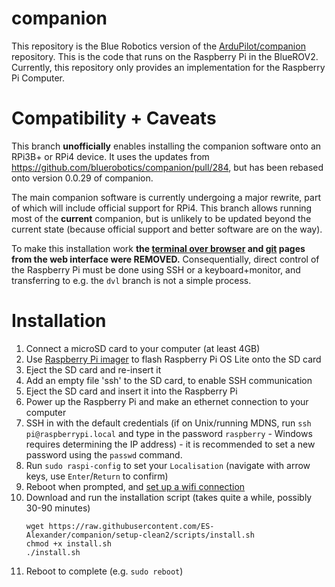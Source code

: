 # companion

This repository is the Blue Robotics version of the [ArduPilot/companion](https://github.com/ArduPilot/companion) repository. This is the code that runs on the Raspberry Pi in the BlueROV2. Currently, this repository only provides an implementation for the Raspberry Pi Computer.

# Compatibility + Caveats

This branch **unofficially** enables installing the companion software onto an RPi3B+ or RPi4 device. It uses the updates from https://github.com/bluerobotics/companion/pull/284, but has been rebased onto version 0.0.29 of companion.

The main companion software is currently undergoing a major rewrite, part of which will include official support for RPi4. This branch allows running most of the **current** companion, but is unlikely to be updated beyond the current state (because official support and better software are on the way).

To make this installation work **the [terminal over browser](https://www.ardusub.com/reference/companion/terminal-over-browser.html) and [git](https://www.ardusub.com/reference/companion/git.html) pages from the web interface were REMOVED.** Consequentially, direct control of the Raspberry Pi must be done using SSH or a keyboard+monitor, and transferring to e.g. the `dvl` branch is not a simple process.

# Installation

1. Connect a microSD card to your computer (at least 4GB)
2. Use [Raspberry Pi imager](https://www.raspberrypi.org/software/) to flash Raspberry Pi OS Lite onto the SD card
3. Eject the SD card and re-insert it
4. Add an empty file 'ssh' to the SD card, to enable SSH communication
5. Eject the SD card and insert it into the Raspberry Pi
6. Power up the Raspberry Pi and make an ethernet connection to your computer
7. SSH in with the default credentials (if on Unix/running MDNS, run `ssh pi@raspberrypi.local` and type in the password `raspberry` - Windows requires determining the IP address) - it is recommended to set a new password using the `passwd` command.
8. Run `sudo raspi-config` to set your `Localisation` (navigate with arrow keys, use `Enter`/`Return` to confirm)
9. Reboot when prompted, and [set up a wifi connection](https://www.raspberrypi.org/documentation/computers/configuration.html#wireless-networking-command-line)
10. Download and run the installation script (takes quite a while, possibly 30-90 minutes)
    ```
    wget https://raw.githubusercontent.com/ES-Alexander/companion/setup-clean2/scripts/install.sh
    chmod +x install.sh
    ./install.sh
    ```
11. Reboot to complete (e.g. `sudo reboot`)
